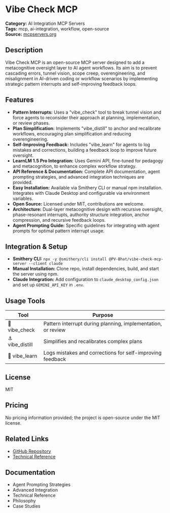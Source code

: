 # Vibe Check MCP

**Category:** AI Integration MCP Servers  
**Tags:** mcp, ai-integration, workflow, open-source  
**Source:** [mcpservers.org](https://mcpservers.org/servers/PV-Bhat/vibe-check-mcp-server)

## Description
Vibe Check MCP is an open-source MCP server designed to add a metacognitive oversight layer to AI agent workflows. Its aim is to prevent cascading errors, tunnel vision, scope creep, overengineering, and misalignment in AI-driven coding or workflow scenarios by implementing strategic pattern interrupts and self-improving feedback loops.

## Features
- **Pattern Interrupts:** Uses a "vibe_check" tool to break tunnel vision and force agents to reconsider their approach at planning, implementation, or review phases.
- **Plan Simplification:** Implements "vibe_distill" to anchor and recalibrate workflows, encouraging plan simplification and reducing overengineering.
- **Self-Improving Feedback:** Includes "vibe_learn" for agents to log mistakes and corrections, building a feedback loop to improve future oversight.
- **LearnLM 1.5 Pro Integration:** Uses Gemini API, fine-tuned for pedagogy and metacognition, to enhance complex workflow strategy.
- **API Reference & Documentation:** Complete API documentation, agent prompting strategies, and advanced integration techniques are provided.
- **Easy Installation:** Available via Smithery CLI or manual npm installation. Integrates with Claude Desktop and configurable via environment variables.
- **Open Source:** Licensed under MIT, contributions are welcome.
- **Architecture:** Dual-layer metacognitive design with recursive oversight, phase-resonant interrupts, authority structure integration, anchor compression, and recursive feedback loops.
- **Agent Prompting Guide:** Specific guidelines for integrating with agent prompts for optimal pattern interrupt usage.

## Integration & Setup
- **Smithery CLI:** `npx -y @smithery/cli install @PV-Bhat/vibe-check-mcp-server --client claude`
- **Manual Installation:** Clone repo, install dependencies, build, and start the server using npm.
- **Claude Integration:** Add configuration to `claude_desktop_config.json` and set up `GEMINI_API_KEY` in `.env`.

## Usage Tools
| Tool            | Purpose                                                                                   |
|-----------------|-------------------------------------------------------------------------------------------|
| 🛑 vibe_check   | Pattern interrupt during planning, implementation, or review                              |
| ⚓ vibe_distill | Simplifies and recalibrates complex plans                                                 |
| 🔄 vibe_learn   | Logs mistakes and corrections for self-improving feedback                                 |

## License
MIT

## Pricing
No pricing information provided; the project is open-source under the MIT license.

## Related Links
- [GitHub Repository](https://github.com/PV-Bhat/vibe-check-mcp-server)
- [Technical Reference](https://mcpservers.org/servers/PV-Bhat/vibe-check-mcp-server)

## Documentation
- Agent Prompting Strategies
- Advanced Integration
- Technical Reference
- Philosophy
- Case Studies